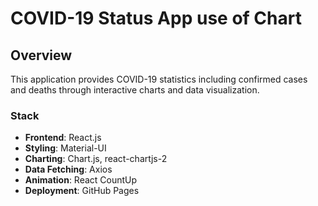 # COVID-19 Status App use of Chart

## Overview

This application provides COVID-19 statistics including confirmed cases and deaths through interactive charts and data visualization.

### Stack

- **Frontend**: React.js
- **Styling**: Material-UI
- **Charting**: Chart.js, react-chartjs-2
- **Data Fetching**: Axios
- **Animation**: React CountUp
- **Deployment**: GitHub Pages
